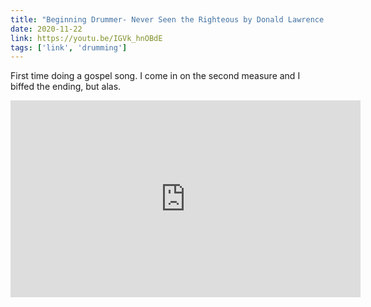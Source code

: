 ```yaml
---
title: "Beginning Drummer- Never Seen the Righteous by Donald Lawrence and the Tri-City Singers"
date: 2020-11-22
link: https://youtu.be/IGVk_hnOBdE
tags: ['link', 'drumming']
---
```

First time doing a gospel song. I come in on the second measure and I biffed the ending, but alas.

<iframe width="560" height="315" src="https://www.youtube.com/embed/IGVk_hnOBdE" frameborder="0" allow="accelerometer; autoplay; clipboard-write; encrypted-media; gyroscope; picture-in-picture" allowfullscreen></iframe>
